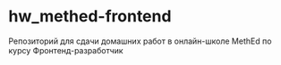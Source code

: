 # hw_methed-frontend

Репозиторий для сдачи домашних работ в онлайн-школе MethEd по курсу Фронтенд-разработчик
